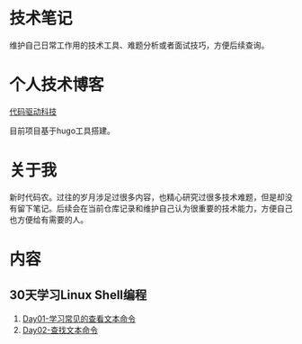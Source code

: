# 技术笔记
维护自己日常工作用的技术工具、难题分析或者面试技巧，方便后续查询。

# 个人技术博客
[代码驱动科技](http://www.nowcode.cn/)

目前项目基于hugo工具搭建。


# 关于我
新时代码农。过往的岁月涉足过很多内容，也精心研究过很多技术难题，但是却没有留下笔记。后续会在当前仓库记录和维护自己认为很重要的技术能力，方便自己也方便给有需要的人。


# 内容
## 30天学习Linux Shell编程
1. [Day01-学习常见的查看文本命令](content/posts/linux-01.md)
2. [Day02-查找文本命令](content/posts/linux-02.md)
